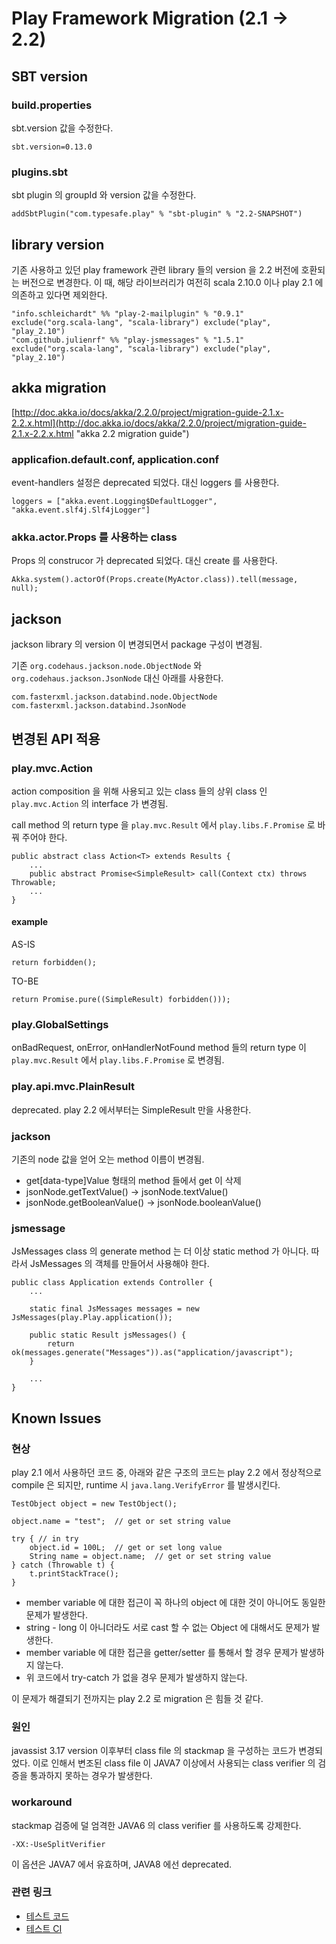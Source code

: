 # Play Framework Migration (2.1 -> 2.2)

## SBT version

### build.properties

sbt.version 값을 수정한다.

    sbt.version=0.13.0

### plugins.sbt

sbt plugin 의 groupId 와 version 값을 수정한다.

    addSbtPlugin("com.typesafe.play" % "sbt-plugin" % "2.2-SNAPSHOT")

## library version

기존 사용하고 있던 play framework 관련 library 들의 version 을 2.2 버전에 호환되는 버전으로 변경한다.
이 때, 해당 라이브러리가 여전히 scala 2.10.0 이나 play 2.1 에 의존하고 있다면 제외한다.

    "info.schleichardt" %% "play-2-mailplugin" % "0.9.1" exclude("org.scala-lang", "scala-library") exclude("play", "play_2.10")
    "com.github.julienrf" %% "play-jsmessages" % "1.5.1" exclude("org.scala-lang", "scala-library") exclude("play", "play_2.10")

## akka migration

[http://doc.akka.io/docs/akka/2.2.0/project/migration-guide-2.1.x-2.2.x.html](http://doc.akka.io/docs/akka/2.2.0/project/migration-guide-2.1.x-2.2.x.html "akka 2.2 migration guide")


### applicafion.default.conf, application.conf

event-handlers 설정은 deprecated 되었다. 대신 loggers 를 사용한다. 

    loggers = ["akka.event.Logging$DefaultLogger", "akka.event.slf4j.Slf4jLogger"]

### akka.actor.Props 를 사용하는 class

Props 의 construcor 가 deprecated 되었다. 대신 create 를 사용한다.

    Akka.system().actorOf(Props.create(MyActor.class)).tell(message, null);

## jackson

jackson library 의 version 이 변경되면서 package 구성이 변경됨.

기존 ```org.codehaus.jackson.node.ObjectNode``` 와 ```org.codehaus.jackson.JsonNode``` 대신 아래를 사용한다.

    com.fasterxml.jackson.databind.node.ObjectNode
    com.fasterxml.jackson.databind.JsonNode

## 변경된 API 적용

### play.mvc.Action

action composition 을 위해 사용되고 있는 class 들의 상위 class 인 ```play.mvc.Action``` 의 interface 가 변경됨.

call method 의 return type 을 ```play.mvc.Result``` 에서 ```play.libs.F.Promise``` 로 바꿔 주어야 한다.

    public abstract class Action<T> extends Results {
        ...
        public abstract Promise<SimpleResult> call(Context ctx) throws Throwable;
        ...
    }

#### example

AS-IS

    return forbidden();

TO-BE

    return Promise.pure((SimpleResult) forbidden()));

### play.GlobalSettings

onBadRequest, onError, onHandlerNotFound method 들의 return type 이 ```play.mvc.Result``` 에서 ```play.libs.F.Promise``` 로 변경됨.

### play.api.mvc.PlainResult

deprecated. play 2.2 에서부터는 SimpleResult 만을 사용한다.

### jackson

기존의 node 값을 얻어 오는 method 이름이 변경됨.

* get[data-type]Value 형태의 method 들에서 get 이 삭제
* jsonNode.getTextValue() -> jsonNode.textValue()
* jsonNode.getBooleanValue() -> jsonNode.booleanValue()

### jsmessage

JsMessages class 의 generate method 는 더 이상 static method 가 아니다.
따라서 JsMessages 의 객체를 만들어서 사용해야 한다.

    public class Application extends Controller {
        ...

        static final JsMessages messages = new JsMessages(play.Play.application());

        public static Result jsMessages() {
            return ok(messages.generate("Messages")).as("application/javascript");
        }

        ...
    }

## Known Issues

### 현상

play 2.1 에서 사용하던 코드 중, 아래와 같은 구조의 코드는 play 2.2 에서 정상적으로 compile 은 되지만, runtime 시 ```java.lang.VerifyError``` 를 발생시킨다.

	TestObject object = new TestObject();
	
	object.name = "test";  // get or set string value
	
	try { // in try
	    object.id = 100L;  // get or set long value
	    String name = object.name;  // get or set string value
	} catch (Throwable t) {
	    t.printStackTrace();
	}

* member variable 에 대한 접근이 꼭 하나의 object 에 대한 것이 아니어도 동일한 문제가 발생한다.
* string - long 이 아니더라도 서로 cast 할 수 없는 Object 에 대해서도 문제가 발생한다.
* member variable 에 대한 접근을 getter/setter 를 통해서 할 경우 문제가 발생하지 않는다.
* 위 코드에서 try-catch 가 없을 경우 문제가 발생하지 않는다.

이 문제가 해결되기 전까지는 play 2.2 로 migration 은 힘들 것 같다.

### 원인

javassist 3.17 version 이후부터 class file 의 stackmap 을 구성하는 코드가 변경되었다.
이로 인해서 변조된 class file 이 JAVA7 이상에서 사용되는 class verifier 의 검증을 통과하지 못하는 경우가 발생한다.

### workaround

stackmap 검증에 덜 엄격한 JAVA6 의 class verifier 를 사용하도록 강제한다.

    -XX:-UseSplitVerifier

이 옵션은 JAVA7 에서 유효하며, JAVA8 에선 deprecated.

### 관련 링크

* [테스트 코드](https://github.com/kjkmadness/play-test)
* [테스트 CI](https://travis-ci.org/kjkmadness/play-test)
